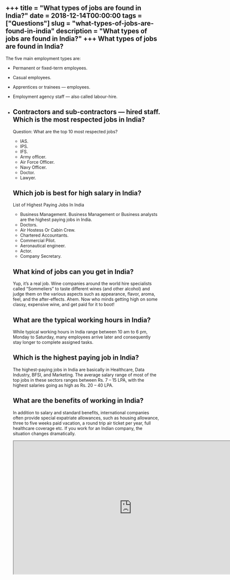 +++
title = "What types of jobs are found in India?"
date = 2018-12-14T00:00:00
tags = ["Questions"]
slug = "what-types-of-jobs-are-found-in-india"
description = "What types of jobs are found in India?"
+++
What types of jobs are found in India?
--------------------------------------

The five main employment types are:

- Permanent or fixed-term employees.
- Casual employees.
- Apprentices or trainees — employees.
- Employment agency staff — also called labour-hire.
- Contractors and sub-contractors — hired staff. Which is the most respected jobs in India?
    ------------------------------------------
    
    Question: What are the top 10 most respected jobs?
    
    
    - IAS.
    - IPS.
    - IFS.
    - Army officer.
    - Air Force Officer.
    - Navy Officer.
    - Doctor.
    - Lawyer.
    
    Which job is best for high salary in India?
    -------------------------------------------
    
    List of Highest Paying Jobs In India
    
    
    - Business Management. Business Management or Business analysts are the highest paying jobs in India.
    - Doctors.
    - Air Hostess Or Cabin Crew.
    - Chartered Accountants.
    - Commercial Pilot.
    - Aeronautical engineer.
    - Actor.
    - Company Secretary.
    
    What kind of jobs can you get in India?
    ---------------------------------------
    
    Yup, it’s a real job. Wine companies around the world hire specialists called “Sommeliers” to taste different wines (and other alcohol) and judge them on the various aspects such as appearance, flavor, aroma, feel, and the after-effects. Ahem. Now who minds getting high on some classy, expensive wine, and get paid for it to boot!
    
    What are the typical working hours in India?
    --------------------------------------------
    
    While typical working hours in India range between 10 am to 6 pm, Monday to Saturday, many employees arrive later and consequently stay longer to complete assigned tasks.
    
    Which is the highest paying job in India?
    -----------------------------------------
    
    The highest-paying jobs in India are basically in Healthcare, Data Industry, BFSI, and Marketing. The average salary range of most of the top jobs in these sectors ranges between Rs. 7 – 15 LPA, with the highest salaries going as high as Rs. 20 – 40 LPA.
    
    What are the benefits of working in India?
    ------------------------------------------
    
    In addition to salary and standard benefits, international companies often provide special expatriate allowances, such as housing allowance, three to five weeks paid vacation, a round trip air ticket per year, full healthcare coverage etc. If you work for an Indian company, the situation changes dramatically.
    
    <iframe allow="accelerometer; autoplay; clipboard-write; encrypted-media; gyroscope; picture-in-picture" allowfullscreen="" class="__youtube_prefs__  epyt-is-override  no-lazyload" data-no-lazy="1" data-origheight="433" data-origwidth="770" data-skipgform_ajax_framebjll="" height="433" id="_ytid_33107" loading="lazy" src="https://www.youtube.com/embed/YdiWTYkY1uY?enablejsapi=1&autoplay=0&cc_load_policy=0&cc_lang_pref=&iv_load_policy=1&loop=0&modestbranding=0&rel=1&fs=1&playsinline=0&autohide=2&theme=dark&color=red&controls=1&" title="YouTube player" width="770"></iframe>